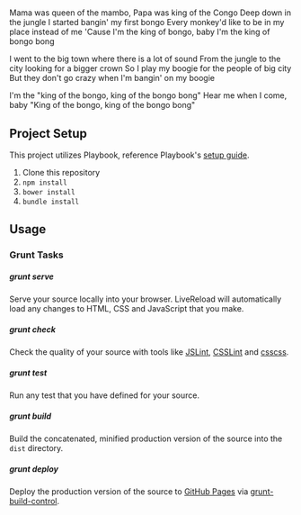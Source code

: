 #

Mama was queen of the mambo, Papa was king of the Congo
Deep down in the jungle I started bangin' my first bongo
Every monkey'd like to be in my place instead of me
'Cause I'm the king of bongo, baby I'm the king of bongo bong

I went to the big town where there is a lot of sound
From the jungle to the city looking for a bigger crown
So I play my boogie for the people of big city
But they don't go crazy when I'm bangin' on my boogie

I'm the "king of the bongo, king of the bongo bong"
Hear me when I come, baby
"King of the bongo, king of the bongo bong"


## Project Setup
This project utilizes Playbook, reference Playbook's [setup guide](https://github.com/centresource/generator-playbook#get-started).

1. Clone this repository
2. `npm install`
3. `bower install`
4. `bundle install`

## Usage

### Grunt Tasks
##### grunt serve
Serve your source locally into your browser. LiveReload will automatically load any changes to HTML, CSS and JavaScript that you make.

##### grunt check
Check the quality of your source with tools like [JSLint](http://www.jslint.com/), [CSSLint](http://csslint.net/) and [csscss](http://zmoazeni.github.io/csscss/).

##### grunt test
Run any test that you have defined for your source.

##### grunt build
Build the concatenated, minified production version of the source into the `dist` directory.

##### grunt deploy
Deploy the production version of the source to [GitHub Pages](http://pages.github.com/) via [grunt-build-control](https://github.com/robwierzbowski/grunt-build-control).
